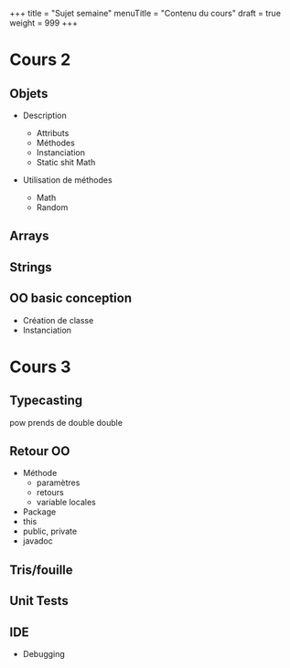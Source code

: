 +++
title = "Sujet semaine"
menuTitle = "Contenu du cours"
draft = true
weight = 999
+++

# Cours 2

## Objets
* Description
  * Attributs
  * Méthodes
  * Instanciation
  * Static shit Math

* Utilisation de méthodes
  * Math
  * Random

## Arrays

## Strings

## OO basic conception
* Création de classe
* Instanciation

# Cours 3
## Typecasting
pow prends de double double

## Retour OO
* Méthode
  * paramètres 
  * retours
  * variable locales
* Package
* this
* public, private
* javadoc

## Tris/fouille

## Unit Tests

## IDE
* Debugging
